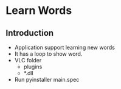 # Learn Words
## Introduction
- Application support learning new words
- It has a loop to show word.
- VLC folder
  - plugins
  - *.dll
- Run pyinstaller main.spec

